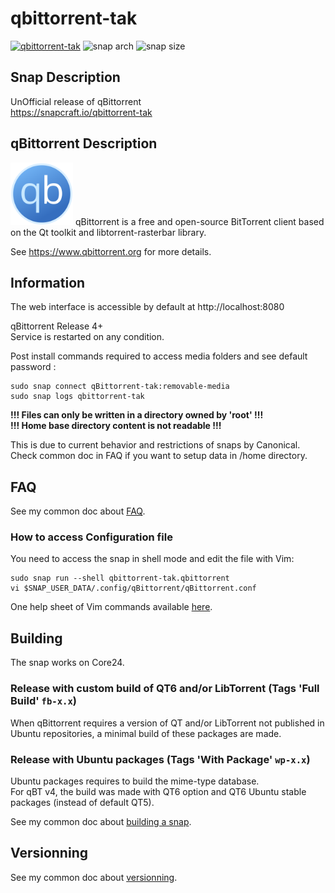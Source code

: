 # qbittorrent-tak
[![qbittorrent-tak](https://snapcraft.io/qbittorrent-tak/badge.svg)](https://snapcraft.io/qbittorrent-tak)
![snap arch](https://badgen.net/snapcraft/architecture/qbittorrent-tak)
![snap size](https://badgen.net/snapcraft/size/qbittorrent-tak/amd64/stable)

## Snap Description
UnOfficial release of qBittorrent\
https://snapcraft.io/qbittorrent-tak

## qBittorrent Description
<img src="/icon.svg" width="100">
qBittorrent is a free and open-source BitTorrent client
based on the Qt toolkit and libtorrent-rasterbar library.

See https://www.qbittorrent.org for more details.

## Information
The web interface is accessible by default at http://localhost:8080

qBittorrent Release 4+\
Service is restarted on any condition.

Post install commands required to access media folders and see default password :
```
sudo snap connect qBittorrent-tak:removable-media
sudo snap logs qbittorrent-tak
```

**!!! Files can only be written in a directory owned by 'root' !!!**\
**!!! Home base directory content is not readable !!!**

This is due to current behavior and restrictions of snaps by Canonical.\
Check common doc in FAQ if you want to setup data in /home directory.

## FAQ
See my common doc about [FAQ](https://github.com/TehAppKiller/Snapcraft-common-doc/tree/main#FAQ).
### How to access Configuration file
You need to access the snap in shell mode and edit the file with Vim:
```
sudo snap run --shell qbittorrent-tak.qbittorrent
vi $SNAP_USER_DATA/.config/qBittorrent/qBittorrent.conf
```
One help sheet of Vim commands available [here](https://devhints.io/vim).

## Building
The snap works on Core24.
### Release with custom build of QT6 and/or LibTorrent (Tags 'Full Build' `fb-x.x`)
When qBittorrent requires a version of QT and/or LibTorrent not published in Ubuntu repositories, a minimal build of these packages are made.
### Release with Ubuntu packages (Tags 'With Package' `wp-x.x`)
Ubuntu packages requires to build the mime-type database.\
For qBT v4, the build was made with QT6 option and QT6 Ubuntu stable packages (instead of default QT5).

See my common doc about [building a snap](https://github.com/TehAppKiller/Snapcraft-common-doc/tree/main#Building).

## Versionning
See my common doc about [versionning](https://github.com/TehAppKiller/Snapcraft-common-doc/tree/main#Versionning).
